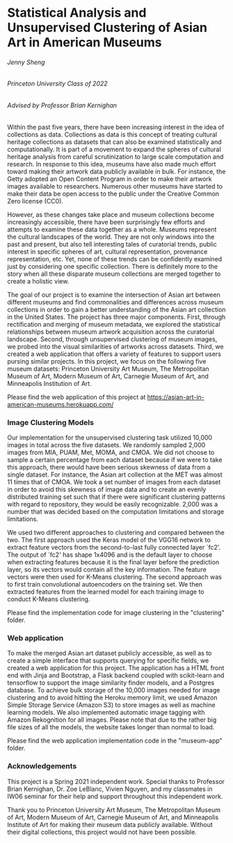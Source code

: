 <h1>Statistical Analysis and Unsupervised Clustering of Asian Art in American Museums</h1>
<h6>Jenny Sheng</h6>
<h6>Princeton University Class of 2022</h6>
<h6>Advised by Professor Brian Kernighan</h6>
<p>Within the past five years, there have been increasing interest in the idea of collections as data. Collections as data is this concept of treating cultural heritage collections as datasets that can also be examined statistically and computationally. It is part of a movement to expand the spheres of cultural heritage analysis from careful scrutinization to large scale computation and research. In response to this idea, museums have also made much effort toward making their artwork data publicly available in bulk. For instance, the Getty adopted an Open Content Program in order to make their artwork images available to researchers. Numerous other museums have started to make their data be open access to the public under the Creative Common Zero license (CC0).</p>
<p>However, as these changes take place and museum collections become increasingly accessible, there have been surprisingly few efforts and attempts to examine these data together as a whole. Museums represent the cultural landscapes of the world. They are not only windows into the past and present, but also tell interesting tales of curatorial trends, public interest in specific spheres of art, cultural representation, provenance representation, etc. Yet, none of these trends can be confidently examined just by considering one specific collection. There is definitely more to the story when all these disparate museum collections are merged together to create a holistic view.</p>
<p>The goal of our project is to examine the intersection of Asian art between different museums and find commonalities and differences across museum collections in order to gain a better understanding of the Asian art collection in the United States. The project has three major components. First, through rectification and merging of museum metadata, we explored the statistical relationships between museum artwork acquisition across the curatorial landscape. Second, through unsupervised clustering of museum images, we probed into the visual similarities of artworks across datasets. Third, we created a web application that offers a variety of features to support users pursing similar projects. In this project, we focus on the following five museum datasets: Princeton University Art Museum, The Metropolitan Museum of Art, Modern Museum of Art, Carnegie Museum of Art, and Minneapolis Institution of Art. </p>
<p>Please find the web application of this project at <a href="https://asian-art-in-american-museums.herokuapp.com/">https://asian-art-in-american-museums.herokuapp.com/</a></p>

<h3>Image Clustering Models</h3>
<p>Our implementation for the unsupervised clustering task utilized 10,000 images in total across the five datasets. We randomly sampled 2,000 images from MIA, PUAM, Met, MOMA, and CMOA. We did not choose to sample a certain percentage from each dataset because if we were to take this approach, there would have been serious skewness of data from a single dataset. For instance, the Asian art collection at the MET was almost 11 times that of CMOA. We took a set number of images from each dataset in order to avoid this skewness of image data and to create an evenly distributed training set such that if there were significant clustering patterns with regard to repository, they would be easily recognizable. 2,000 was a number that was decided based on the computation limitations and storage limitations.</p>
<p>We used two different approaches to clustering and compared between the two. The first approach used the Keras model of the VGG16 network to extract feature vectors from the second-to-last fully connected layer `fc2'. The output of `fc2' has shape 1x4096 and is the default layer to choose when extracting features because it is the final layer before the prediction layer, so its vectors would contain all the key information. The feature vectors were then used for K-Means clustering. The second approach was to first train convolutional autoencoders on the training set. We then extracted features from the learned model for each training image to conduct K-Means clustering.</p>
<p>Please find the implementation code for image clustering in the "clustering" folder.</p>

<h3>Web application</h3>
<p>To make the merged Asian art dataset publicly accessible, as well as to create a simple interface that supports querying for specific fields, we created a web application for this project. The application has a HTML front end with Jinja and Bootstrap, a Flask backend coupled with scikit-learn and tensorflow to support the image similarity finder models, and a Postgres database. To achieve bulk storage of the 10,000 images needed for image clustering and to avoid hitting the Heroku memory limit, we used Amazon Simple Storage Service (Amazon S3) to store images as well as machine learning models. We also implemented automatic image tagging with Amazon Rekognition for all images. Please note that due to the rather big file sizes of all the models, the website takes longer than normal to load. </p>
<p>Please find the web application implementation code in the "museum-app" folder.</p>

<h3>Acknowledgements</h3>
<p>This project is a Spring 2021 independent work. Special thanks to Professor Brian Kernighan, Dr. Zoe LeBlanc, Vivien Nguyen, and my classmates in IW06 seminar for their help and support throughout this independent work.</p>
<p>Thank you to Princeton University Art Museum, The Metropolitan Museum of Art, Modern Museum of Art, Carnegie Museum of Art, and Minneapolis Institute of Art for making their museum data publicly available. Without their digital collections, this project would not have been possible.</p>
